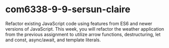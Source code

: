 # com6338-9-9-sersun-claire
Refactor existing JavaScript code using features from ES6 and newer versions of JavaScript.  This week, you will refactor the weather application from the previous assignment to utilize arrow functions, destructuring, let and const, async/await, and template literals.
